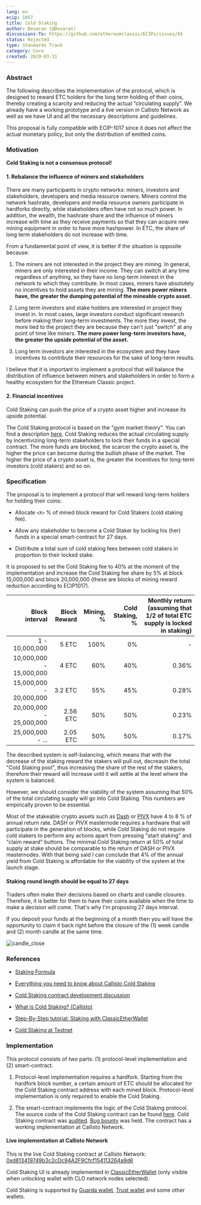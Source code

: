 ```yaml
---
lang: en
ecip: 1057
title: Cold Staking
author: Dexaran (@Dexaran)
discussions-To: https://github.com/ethereumclassic/ECIPs/issues/65
status: Rejected
type: Standards Track
category: Core
created: 2019-03-31
---
```


### Abstract

The following describes the implementation of the protocol, which is designed to reward ETC holders for the long term holding of their coins, thereby creating a scarcity and reducing the actual “circulating supply”. We already have a working prototype and a live version in Callisto Network as well as we have UI and all the necessary descriptions and guidelines.

This proposal is fully compatible with ECIP-1017 since it does not affect the actual monetary policy, but only the distribution of emitted coins. 

### Motivation

**Cold Staking is not a consensus protocol!**

#### 1. Rebalance the influence of miners and stakeholders

There are many participants in crypto networks: miners, investors and stakeholders, developers and media resource owners. Miners control the network hashrate, developers and media resource owners participate in hardforks directly, while stakeholders often have not so much power. In addition, the wealth, the hashrate share and the influence of miners increase with time as they receive payments so that they can acquire new mining equipment in order to have more hashpower. In ETC, the share of long term stakeholders do not increase with time.

From a fundamental point of view, it is better if the situation is opposite because:

1. The miners are not interested in the project they are mining. In general, miners are only interested in their income. They can switch at any time regardless of anything, so they have no long-term interest in the network to which they contribute. In most cases, miners have absolutely no incentives to hold assets they are mining. **The more power miners have, the greater the dumping potential of the mineable crypto asset.**

2. Long term investors and stake holders are interested in project they invest in. In most cases, large investors conduct significant research before making their long-term investments. The more they invest, the more tied to the project they are because they can't just "switch" at any point of time like miners. **The more power long-term investors have, the greater the upside potential of the asset.**

3. Long term investors are interested in the ecosystem and they have incentives to contribute their resources for the sake of long-term results.

I believe that it is important to implement a protocol that will balance the distribution of influence between miners and stakeholders in order to form a healthy ecosystem for the Ethereum Classic project.

#### 2. Financial incentives

Cold Staking can push the price of a crypto asset higher and increase its upside potential.

The Cold Staking protocol is based on the "gym market theory". You can find a description [here](https://docs.google.com/document/d/1LpRHzW7gGV1JfiXUQOmW-UEVF9TCNNWrYiItDuLgiGA/edit). Cold Staking reduces the actual circulating supply by incentivizing long-term stakeholders to lock their funds in a special contract. The more funds are blocked, the scarcer the crypto asset is, the higher the price can become during the bullish phase of the market. The higher the price of a crypto asset is, the greater the incentives for long-term investors (cold stakers) and so on.

### Specification

The proposal is to implement a protocol that will reward long-term holders for holding their coins:

- Allocate `<X>` % of mined block reward for Cold Stakers (cold staking fee).

- Allow any stakeholder to become a Cold Staker by locking his (her) funds in a special smart-contract for 27 days.

- Distribute a total sum of cold staking fees between cold stakers in proportion to their locked stake.

It is proposed to set the Cold Staking fee to 40% at the moment of the implementation and increase the Cold Staking fee share by 5% at block 15,000,000 and block 20,000,000 (these are blocks of mining reward reduction according to ECIP1017).

| Block interval | Block Reward | Mining, % | Cold Staking, % | Monthly return (assuming that 1/2 of total ETC supply is locked in staking) |
| ---: | ---: | ---: | ---: | ---: |
| 1 - 10,000,000 | 5 ETC | 100% | 0% | - |
| 10,000,000 - 15,000,000 | 4 ETC | 60% | 40% | 0.36% |
| 15,000,000 - 20,000,000 | 3.2 ETC | 55% | 45% | 0.28% |
| 20,000,000 - 25,000,000 | 2.56 ETC | 50% | 50% | 0.23% |
| 25,000,000 - ... | 2.05 ETC | 50% | 50% | 0.17% |

The described system is self-balancing, which means that with the decrease of the staking reward the stakers will pull out, decreasin the total "Cold Staking pool", thus increasing the share of the rest of the stakers, therefore their reward will increase until it will settle at the level where the system is balanced.

However, we should consider the viability of the system assuming that 50% of the total circulating supply will go into Cold Staking. This numbers are empirically proven to be essential.

Most of the stakeable crypto assets such as [Dash](https://stakingrewards.com/asset/dash) or [PIVX](https://stakingrewards.com/asset/pivx) have 4 to 8 % of annual return rate. DASH or PIVX masternode requires a hardware that will participate in the generation of blocks, while Cold Staking do not require cold stakers to perform any actions apart from pressing "start staking" and "claim reward" buttons. The minimal Cold Staking return at 50% of total supply at stake should be comparable to the return of DASH or PIVX masternodes. With that being said I can conclude that 4% of the annual yield from Cold Staking is affordable for the viability of the system at the launch stage.

#### Staking round length should be equal to 27 days

Traders often make their decisions based on charts and candle closures. Therefore, it is better for them to have their coins available when the time to make a decision will come. That's why I'm proposing 27 days interval. 

If you deposit your funds at the beginning of a month then you will have the opportunity to claim it back right before the closure of the (1) week candle and (2) month candle at the same time.

![candle_close](https://user-images.githubusercontent.com/26142412/46502950-7ae0a080-c83a-11e8-8d21-60f9e9a95391.png)

### References

- [Staking Formula](https://docs.google.com/document/d/1uckDVbgAj6N6Nx6Sm8-CnL_kRJTT8MZRQfVEkT01ltM/edit)

- [Everything you need to know about Callisto Cold Staking](https://www.reddit.com/r/CallistoCrypto/comments/9qe5bm/everything_you_need_to_know_about_cold_staking/)

- [Cold Staking contract development discussion](https://github.com/EthereumCommonwealth/Roadmap/issues/51)

- [What is Cold Staking? (Callisto)](https://callisto.network/cold-staking/)

- [Step-By-Step tutorial: Staking with ClassicEtherWallet](https://callisto.network/ru/blog/post/cold-staking-a-step-by-step-tutorial/)

- [Cold Staking at Testnet](https://callisto.network/blog/post/callisto-cold-staking-testnet-implementation)

### Implementation

This protocol consists of two parts: (1) protocol-level implementation and (2) smart-contract.

1. Protocol-level implementation requires a hardfork. Starting from the hardfork block number, a certain amount of ETC should be allocated for the Cold Staking contract address with each mined block. Protocol-level implementation is only required to enable the Cold Staking.

2. The smart-contract implements the logic of the Cold Staking protocol. The source code of the Cold Staking contract can be found [here](https://github.com/EthereumCommonwealth/Cold-staking). Cold Staking contract was [audited](https://github.com/EthereumCommonwealth/Auditing/issues/77). [Bug bounty](https://github.com/EthereumCommonwealth/Roadmap/issues/52) was held. The contract has a working implementation at Callisto Network.

#### Live implementation at Callisto Network

This is the live Cold Staking contract at Callisto Network: [0xd813419749b3c2cDc94A2F9Cfcf154113264a9d6](https://explorer2.callisto.network/addr/0xd813419749b3c2cDc94A2F9Cfcf154113264a9d6)

Cold Staking UI is already implemented in [ClassicEtherWallet](http://classicetherwallet.com) (only visible when unlocking wallet with CLO network nodes selected).

Cold Staking is supported by [Guarda wallet](https://www.reddit.com/r/CallistoCrypto/comments/9z2tmt/callisto_cold_staking_is_now_active_on_guarda/), [Trust wallet](https://trustwallet.com/assets/callisto) and some other wallets.

